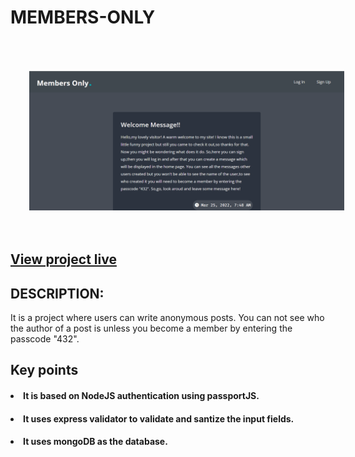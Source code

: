# MEMBERS-ONLY

# <img style="margin: 30px" src="https://github.com/Undisclosed64/members-only/blob/main/members-only.png"  />  

## <a href="https://fair-pink-cygnet-vest.cyclic.app/">View project live</a>

## DESCRIPTION:
It is a project where users can write anonymous posts. You can not see who the author of a post is unless you become a member by entering the passcode "432".

## Key points

#### <li>It is based on NodeJS authentication using passportJS.</li>

#### <li>It uses express validator to validate and santize the input fields.</li>

#### <li>It uses mongoDB as the database.</li>
